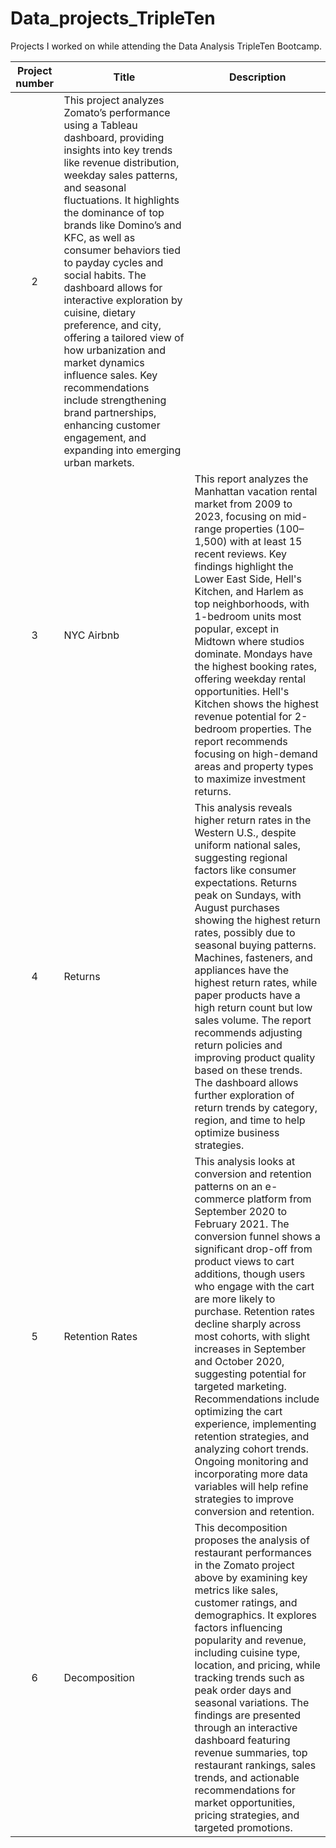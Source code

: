 # Data_projects_TripleTen
Projects I worked on while attending the Data Analysis TripleTen Bootcamp.


| Project number | Title | Description |
| :-----------: | ----------- |----------- |
| 2 | This project analyzes Zomato’s performance using a Tableau dashboard, providing insights into key trends like revenue distribution, weekday sales patterns, and seasonal fluctuations. It highlights the dominance of top brands like Domino’s and KFC, as well as consumer behaviors tied to payday cycles and social habits. The dashboard allows for interactive exploration by cuisine, dietary preference, and city, offering a tailored view of how urbanization and market dynamics influence sales. Key recommendations include strengthening brand partnerships, enhancing customer engagement, and expanding into emerging urban markets. |
| 3 | NYC Airbnb | This report analyzes the Manhattan vacation rental market from 2009 to 2023, focusing on mid-range properties ($100–$1,500) with at least 15 recent reviews. Key findings highlight the Lower East Side, Hell's Kitchen, and Harlem as top neighborhoods, with 1-bedroom units most popular, except in Midtown where studios dominate. Mondays have the highest booking rates, offering weekday rental opportunities. Hell's Kitchen shows the highest revenue potential for 2-bedroom properties. The report recommends focusing on high-demand areas and property types to maximize investment returns. |
| 4 | Returns | This analysis reveals higher return rates in the Western U.S., despite uniform national sales, suggesting regional factors like consumer expectations. Returns peak on Sundays, with August purchases showing the highest return rates, possibly due to seasonal buying patterns. Machines, fasteners, and appliances have the highest return rates, while paper products have a high return count but low sales volume. The report recommends adjusting return policies and improving product quality based on these trends. The dashboard allows further exploration of return trends by category, region, and time to help optimize business strategies. |
| 5 | Retention Rates | This analysis looks at conversion and retention patterns on an e-commerce platform from September 2020 to February 2021. The conversion funnel shows a significant drop-off from product views to cart additions, though users who engage with the cart are more likely to purchase. Retention rates decline sharply across most cohorts, with slight increases in September and October 2020, suggesting potential for targeted marketing. Recommendations include optimizing the cart experience, implementing retention strategies, and analyzing cohort trends. Ongoing monitoring and incorporating more data variables will help refine strategies to improve conversion and retention. |
| 6 | Decomposition | This decomposition proposes the analysis of restaurant performances in the Zomato project above by examining key metrics like sales, customer ratings, and demographics. It explores factors influencing popularity and revenue, including cuisine type, location, and pricing, while tracking trends such as peak order days and seasonal variations. The findings are presented through an interactive dashboard featuring revenue summaries, top restaurant rankings, sales trends, and actionable recommendations for market opportunities, pricing strategies, and targeted promotions. |
